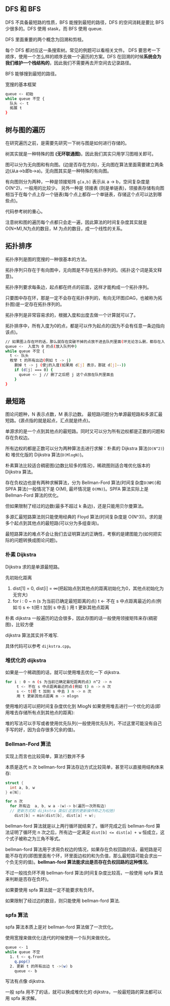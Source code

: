 ## DFS 和 BFS 
DFS 不具备最短路的性质，BFS 能搜到最短的路径，DFS 的空间消耗是要比 BFS 少很多的。DFS 使用 stask，而 BFS 使用 queue.

DFS 里面重要的两个概念为回溯和剪枝。

每个 DFS 都对应这一条搜索树。常见的例题可以看相关文件。
DFS 要思考一下顺序，使用一个怎么样的顺序去做一个遍历的方案。DFS 在回溯的时候**系统会为我们维护一个栈结构的**，因此我们不需要再去开空间去记录路径。

BFS 能够搜到最短的路径。

宽搜的基本框架
```bash
queue <- 初始
while queue 不空 {
  队头 <- t
  拓展 t
}

```

## 树与图的遍历
在研究遍历之前，是需要先研究一下树与图是如何进行存储的。

树其实就是一种特殊的图 **(无环联通图)**。因此我们其实只用学习图相关即可。

图可以分为无向图和有向图。(边是否存在方向)，无向图在算法里面需要建立两条边(从a->b即b->a)。无向图其实是一种特殊的有向图。

有向图则分为两种，一种是领接矩阵 `g[a,b]` 表示从 a -> b，空间复杂度是 O(N^2)，一般用的比较少。
另外一种是 领接表 (则是单链表)，领接表存储有向图相当于在每个点上存一个链表(每个点上都存一个单链表，存储这个点可以达到哪些点)。

代码参考树的重心。

注意树和图的遍历每个点都只会走一遍，因此算法的时间复杂度其实就是 O(N+M),N为点的数目，M 为点的数目，成一个线性的关系。


## 拓扑排序
拓扑序列是图的宽搜的一种很基本的方法。

拓扑序列只存在于有向图中，无向图是不存在拓扑序列的。(拓扑这个词是英文释意)。

拓扑序列要求每条边，起点都在终点的前面，这样才能构成一个拓扑序列。

只要图中存在环，那是一定不会存在拓扑序列的，有向无环图(DAG，也被称为拓扑图)是一定存在拓扑序列的。

拓扑序列是非常容易求的，根据入度和出度去做一个计算就可以了。

拓扑排序中，所有入度为0的点，都是可以作为起点的(因为不会有任意一条边指向该点)。

```bash
// 如果图上存在环的话，那么就存在突破不掉的点放不进去队列里面(环无论怎么删，都存在入度不为0的点)
queue <-  入度为 0 的点(放入队列中)
while queue 不空 {
  t <- 队头
  枚举 t 的所有出边(例如 t -> j)
    删掉 t -> j (使j的入度(如果用 d[j] 表示，那就 d[j]--))
    if (d[j] === 0) {
      queue <- j // 删了之后把 j 这个点放在队列里面去
    }
}
```

## 最短路
图论问题种，N 表示点数，M 表示边数。
最短路问题分为单源最短路和多源汇最短路。(源点指的就是起点，汇点就是终点)。

单源求的是一个点到其他点的最短路。同时又可以分为所有边权都是正数的问题和存在负权边。

所有边权的都是正数可以分为两种算法去进行求解：朴素的 Dijkstra 算法(`O(N^2)`) 和 堆优化版的 Dijkstra 算法(`O(MlogN)`)。

朴素算法比较适合稠密图(边数比较多的情况)，稀疏图则适合堆优化版本的 Dijkstra 算法。

存在负权边也是有两种求解算法，分为 Bellman-Ford 算法(时间复杂度`O(NM)`)和 SPFA 算法(一般情况下是 O(M), 最坏情况是 `O(MN)`)。SPFA 算法实际上是 Bellman-Ford 算法的优化。

但如果限制了经过的边数(最多不超过 k 条边)，还是只能用贝尔曼算法。

多源汇最短路算法则只能使用经典的 Floyd 算法(时间复杂度是 O(N^3))。求的是多个起点到其他点的最短路(可以分为多组查询)。

最短路算法的难点不会让我们去证明算法的正确性，考察的是建图能力(如何把实际的问题转换成图论问题)。

### 朴素 Dijkstra

Dijkstra 求的是单源最短路。

先初始化距离
1. dist[1] = 0, dist[i] = ∞(把起始点到其他点的距离初始化为0，其他点初始化为无穷大)
2. for i : 0 ~ n (s 为当前已确定最短距离的点)
     t <- 不在 s 中点距离最近的点(例如 t)
     s <- t(把 t 加到 s 中去 )
     用 t 更新其他点距离

朴素 dijkstra 一般遍历的边会很多，因此存图的话一般使用领接矩阵来存(稠密图)，比较方便

dijkstra 算法其实并不难写.

具体代码可以参考 `dijkstra.cpp`。

### 堆优化的 dijkstra 
如果是一个稀疏图的话，就可以使用堆去优化一下 dijkstra.

```bash
for i : 0 ~ n (s 为当前已确定最短距离的点) n^2 -> n
     t <- 不在 s 中点距离最近的点(例如 t) n -> n 次 
     s <- t(把 t 加到 s 中去 ) n -> n 次
     用 t 更新其他点距离 m -> mlogn
```
使用堆的话可以把时间复杂度优化到 MlogN
如果使用堆去进行一个优化的话(即用堆去存储所有点到其他点的距离):

堆的写法可以手写或者使用优先队列(一般使用优先队列，不过这里可能没有自己手写的好，因为会存很多冗余的值)。

### Bellman-Ford 算法
实现上而言也比较简单，算法行数并不多

本质是迭代 n 次
bellman-ford 算法存边方式比较简单，甚至可以直接用结构体来存:
```cpp
struct {
  int a, b, w
} e[N];
```

```cpp
for n 次 
  for 所有边  a, b, w a -(w)-> b(遍历一次所有边)
  // 更新方式和 dijkstra 类似(这里的更新操作称之为松弛)
    dist[b] = min(dist[b], dist[a] + w);
```

bellman-ford 算法就是以上两行循环就结束了。循环完成之后 bellman-ford 算法证明了循环完 n 次之后，所有边一定满足 `dist[b] <= dist[a] + w` 恒成立，这个式子被称之为三角不等式。

bellman-ford 算法用于求用负权边的情况，如果存在负权回路的话，最短路是可能不存在的(即图里面有个环，环里面边权的和为负值，那么最短路可能会求出一个负无穷的值)。**bellman-ford 算法能求出是否存在负权回路的这种情况**。

不过一般找负环不用 bellman-ford 算法(时间复杂度比较高，一般使用 spfa 算法来判断是否存在负环)。

如果要使用 spfa 算法就一定不能要求有负环。

如果限制了经过边的数目，则只能使用 bellman-ford 算法.

### spfa 算法
spfa 算法本质上是对 bellman-ford 算法做了一次优化。

使用宽搜来做优化(迭代的时候使用一个队列来做优化。

```bash
queue <- 1
while queue 不空
  1. t <- q.front
    q.pop()
  2. 更新 t 的所有出边 t ->(w) b
    queue <- b
```

写法有点像 dijkstra.

一般 spfa 用不了的话，就可以换成堆优化的 dijkstra，一般最短路的算法都可以用 spfa 来求解。